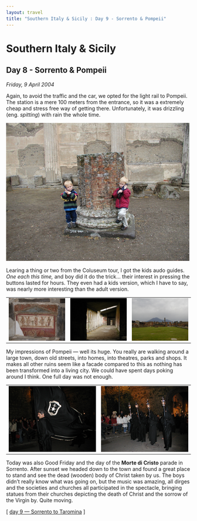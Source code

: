 ```yaml
---
layout: travel
title: "Southern Italy & Sicily : Day 9 - Sorrento & Pompeii"
---
```


Southern Italy & Sicily
=======================

Day 8 - Sorrento & Pompeii
--------------------------

*Friday, 9 April 2004*

Again, to avoid the traffic and the car, we opted for the light rail to
Pompeii. The station is a mere 100 meters from the entrance, so it was a
extremely cheap and stress free way of getting there. Unfortunately, it
was drizzling (eng. *spitting*) with rain the whole time.

<a href="/assets/images/travel/2004italy/pompeii_boys_audio_guides.jpg"><img src="/assets/images/travel/2004italy/pompeii_boys_audio_guides.jpg" width="500" alt="Boys with Audio Guides"></a>

Learing a thing or two from the Coluseum tour, I got the kids audo
guides. *One each this time,* and boy did it do the trick… their
interest in pressing the buttons lasted for hours. They even had a kids
version, which I have to say, was nearly more interesting than the adult
version.

|                                                                                                                                                                                                                                 |                                                                                                                                                                                                                                                                 |                                                                                                                                                                                                                                                           |
|---------------------------------------------------------------------------------------------------------------------------------------------------------------------------------------------------------------------------------|-----------------------------------------------------------------------------------------------------------------------------------------------------------------------------------------------------------------------------------------------------------------|-----------------------------------------------------------------------------------------------------------------------------------------------------------------------------------------------------------------------------------------------------------|
| <a href="/assets/images/travel/2004italy/pompeii_fresco.jpg" title="See larger version of - pompeii fresco"><img src="/assets/images/travel/2004italy/pompeii_fresco.jpg" width="200" alt="pompeii fresco" class="photo" /></a> | <a href="/assets/images/travel/2004italy/pompeii_house_columns.jpg" title="See larger version of - Pompeii house's columns"><img src="/assets/images/travel/2004italy/pompeii_house_columns.jpg" width="200" alt="Pompeii house's columns" class="photo" /></a> | <a href="/assets/images/travel/2004italy/pompeii_view.jpg" title="See larger version of - Pompeii's view of Mt Vesuvius"><img src="/assets/images/travel/2004italy/pompeii_view.jpg" width="200" alt="Pompeii's view of Mt Vesuvius" class="photo" /></a> |

My impressions of Pompeii — well its huge. You really are walking around
a large town, down old streets, into homes, into theatres, parks and
shops. It makes all other ruins seem like a facade compared to this as
nothing has been transformed into a living city. We could have spent
days poking around I think. One full day was not enough.

|                                                                                                                                                                                                                                                          |                                                                                                                                                                                                                                                          |
|----------------------------------------------------------------------------------------------------------------------------------------------------------------------------------------------------------------------------------------------------------|----------------------------------------------------------------------------------------------------------------------------------------------------------------------------------------------------------------------------------------------------------|
| <a href="/assets/images/travel/2004italy/Sorrento-MortediChristo2.jpg" title="See larger version of - morte di cristo "><img src="/assets/images/travel/2004italy/Sorrento-MortediChristo2.jpg" width="500"  alt="morte di cristo " class="photo" /></a> | <a href="/assets/images/travel/2004italy/Sorrento-MortediChristo1.jpg" title="See larger version of - Morte di Christo"><img src="/assets/images/travel/2004italy/Sorrento-MortediChristo1.jpg" width="500"  alt="Morte di Christo" class="photo" /></a> |

Today was also Good Friday and the day of the **Morte di Cristo** parade
in Sorrento. After sunset we headed down to the town and found a great
place to stand and see the dead (wooden) body of Christ taken by us. The
boys didn’t really know what was going on, but the music was amazing,
all dirges and the societies and churches all participated in the
spectacle, bringing statues from their churches depicting the death of
Christ and the sorrow of the Virgin by. Quite moving.

\[ [day 9 — Sorrento to Taromina](/travel/2004italy/day9.html) \]

